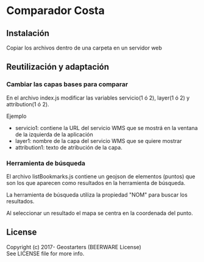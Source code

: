 # Comparador Costa

## Instalación
Copiar los archivos dentro de una carpeta en un servidor web

## Reutilización y adaptación

### Cambiar las capas bases para comparar
En el archivo index.js modificar las variables servicio(1 ó 2), layer(1 ó 2) y attribution(1 ó 2).

Ejemplo
- servicio1: contiene la URL del servicio WMS que se mostrá en la ventana de la izquierda de la aplicación
- layer1: nombre de la capa del servicio WMS que se quiere mostrar
- attribution1: texto de atribución de la capa.

### Herramienta de búsqueda

El archivo listBookmarks.js contiene un geojson de elementos (puntos) que son los que aparecen como resultados en la herramienta de búsqueda. 

La herramienta de búsqueda utiliza la propiedad "NOM" para buscar los resultados. 

Al seleccionar un resultado el mapa se centra en la coordenada del punto.   

## License

Copyright (c) 2017- Geostarters (BEERWARE License)  
See LICENSE file for more info.